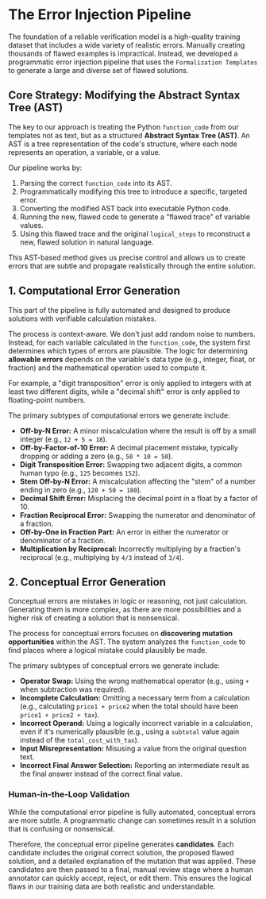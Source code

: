 # The Error Injection Pipeline

The foundation of a reliable verification model is a high-quality training dataset that includes a wide variety of realistic errors. Manually creating thousands of flawed examples is impractical. Instead, we developed a programmatic error injection pipeline that uses the `Formalization Templates` to generate a large and diverse set of flawed solutions.

## Core Strategy: Modifying the Abstract Syntax Tree (AST)

The key to our approach is treating the Python `function_code` from our templates not as text, but as a structured **Abstract Syntax Tree (AST)**. An AST is a tree representation of the code's structure, where each node represents an operation, a variable, or a value.

Our pipeline works by:
1.  Parsing the correct `function_code` into its AST.
2.  Programmatically modifying this tree to introduce a specific, targeted error.
3.  Converting the modified AST back into executable Python code.
4.  Running the new, flawed code to generate a "flawed trace" of variable values.
5.  Using this flawed trace and the original `logical_steps` to reconstruct a new, flawed solution in natural language.

This AST-based method gives us precise control and allows us to create errors that are subtle and propagate realistically through the entire solution.

## 1. Computational Error Generation

This part of the pipeline is fully automated and designed to produce solutions with verifiable calculation mistakes.

The process is context-aware. We don't just add random noise to numbers. Instead, for each variable calculated in the `function_code`, the system first determines which types of errors are plausible. The logic for determining **allowable errors** depends on the variable's data type (e.g., integer, float, or fraction) and the mathematical operation used to compute it.

For example, a "digit transposition" error is only applied to integers with at least two different digits, while a "decimal shift" error is only applied to floating-point numbers.

The primary subtypes of computational errors we generate include:

*   **Off-by-N Error:** A minor miscalculation where the result is off by a small integer (e.g., `12 + 5 = 18`).
*   **Off-by-Factor-of-10 Error:** A decimal placement mistake, typically dropping or adding a zero (e.g., `50 * 10 = 50`).
*   **Digit Transposition Error:** Swapping two adjacent digits, a common human typo (e.g., `125` becomes `152`).
*   **Stem Off-by-N Error:** A miscalculation affecting the "stem" of a number ending in zero (e.g., `120 + 50 = 180`).
*   **Decimal Shift Error:** Misplacing the decimal point in a float by a factor of 10.
*   **Fraction Reciprocal Error:** Swapping the numerator and denominator of a fraction.
*   **Off-by-One in Fraction Part:** An error in either the numerator or denominator of a fraction.
*   **Multiplication by Reciprocal:** Incorrectly multiplying by a fraction's reciprocal (e.g., multiplying by `4/3` instead of `3/4`).

## 2. Conceptual Error Generation

Conceptual errors are mistakes in logic or reasoning, not just calculation. Generating them is more complex, as there are more possibilities and a higher risk of creating a solution that is nonsensical.

The process for conceptual errors focuses on **discovering mutation opportunities** within the AST. The system analyzes the `function_code` to find places where a logical mistake could plausibly be made.

The primary subtypes of conceptual errors we generate include:

*   **Operator Swap:** Using the wrong mathematical operator (e.g., using `+` when subtraction was required).
*   **Incomplete Calculation:** Omitting a necessary term from a calculation (e.g., calculating `price1 + price2` when the total should have been `price1 + price2 + tax`).
*   **Incorrect Operand:** Using a logically incorrect variable in a calculation, even if it's numerically plausible (e.g., using a `subtotal` value again instead of the `total_cost_with_tax`).
*   **Input Misrepresentation:** Misusing a value from the original question text.
*   **Incorrect Final Answer Selection:** Reporting an intermediate result as the final answer instead of the correct final value.

### Human-in-the-Loop Validation

While the computational error pipeline is fully automated, conceptual errors are more subtle. A programmatic change can sometimes result in a solution that is confusing or nonsensical.

Therefore, the conceptual error pipeline generates **candidates**. Each candidate includes the original correct solution, the proposed flawed solution, and a detailed explanation of the mutation that was applied. These candidates are then passed to a final, manual review stage where a human annotator can quickly accept, reject, or edit them. This ensures the logical flaws in our training data are both realistic and understandable.